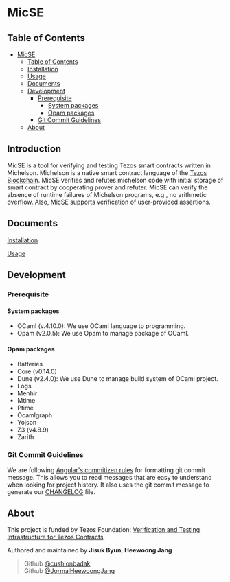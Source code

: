 # MicSE

## Table of Contents

- [MicSE](#micse)
  - [Table of Contents](#table-of-contents)
  - [Installation](#installation)
  - [Usage](#usage)
  - [Documents](#documents)
  - [Development](#development)
    - [Prerequisite](#prerequisite)
      - [System packages](#system-packages)
      - [Opam packages](#opam-packages)
    - [Git Commit Guidelines](#git-commit-guidelines)
  - [About](#about)


## Introduction

MicSE is a tool for verifying and testing Tezos smart contracts written in Michelson. 
Michelson is a native smart contract language of the [Tezos Blockchain](https://tezos.foundation). 
MicSE verifies and refutes michelson code with initial storage of smart contract by cooperating prover and refuter.
MicSE can verify the absence of runtime failures of Michelson programs, e.g., no arithmetic overflow. 
Also, MicSE supports verification of user-provided assertions.


## Documents

[Installation](./doc/Installation.md)

[Usage](./doc/Usage.md)

## Development

### Prerequisite

#### System packages

- OCaml (v.4.10.0): We use OCaml language to programming.
- Opam (v2.0.5): We use Opam to manage package of OCaml.

#### Opam packages

- Batteries
- Core (v0.14.0)
- Dune (v2.4.0): We use Dune to manage build system of OCaml project.
- Logs
- Menhir
- Mtime
- Ptime
- Ocamlgraph
- Yojson
- Z3 (v4.8.9)
- Zarith

### Git Commit Guidelines

We are following [Angular's commitizen rules](https://github.com/angular/angular.js/blob/master/DEVELOPERS.md#-git-commit-guidelines) for formatting git commit message. This allows you to read messages that are easy to understand when looking for project history. It also uses the git commit message to generate our [CHANGELOG](/CHANGELOG.md) file.

## About

This project is funded by Tezos Foundation: [Verification and Testing Infrastructure for Tezos Contracts](https://tezos.foundation/fourth-cohort-grants/).

Authored and maintained by **Jisuk Byun**, **Heewoong Jang**

> Github [@cushionbadak](https://github.com/cushionbadak)  
> Github [@JormalHeewoongJang](https://github.com/jormal)
